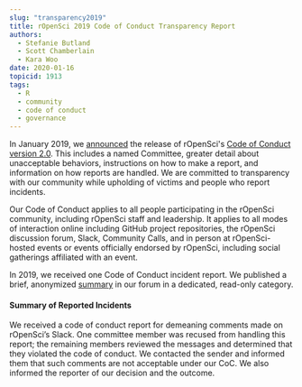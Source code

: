 ```yaml
---
slug: "transparency2019"
title: rOpenSci 2019 Code of Conduct Transparency Report
authors:
  - Stefanie Butland
  - Scott Chamberlain
  - Kara Woo
date: 2020-01-16
topicid: 1913
tags:
  - R
  - community
  - code of conduct
  - governance
---
```

In January 2019, we [announced](/blog/2019/01/14/conduct/) the release of rOpenSci's [Code of Conduct version 2.0](/code-of-conduct). This includes a named Committee, greater detail about unacceptable behaviors, instructions on how to make a report, and information on how reports are handled. We are committed to transparency with our community while upholding of victims and people who report incidents.

Our Code of Conduct applies to all people participating in the rOpenSci community, including rOpenSci staff and leadership. It applies to all modes of interaction online including GitHub project repositories, the rOpenSci discussion forum, Slack, Community Calls, and in person at rOpenSci-hosted events or events officially endorsed by rOpenSci, including social gatherings affiliated with an event.

In 2019, we received one Code of Conduct incident report. We published a brief, anonymized [summary](https://discuss.ropensci.org/t/code-of-conduct-incident/1852) in our forum in a dedicated, read-only category.

#### Summary of Reported Incidents

We received a code of conduct report for demeaning comments made on rOpenSci’s Slack. One committee member was recused from handling this report; the remaining members reviewed the messages and determined that they violated the code of conduct. We contacted the sender and informed them that such comments are not acceptable under our CoC. We also informed the reporter of our decision and the outcome.
